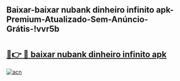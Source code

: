 
## Baixar-baixar nubank dinheiro infinito apk-Premium-Atualizado-Sem-Anúncio-Grátis-!vvr5b

# <h2><a href="https://andorid.site?title=baixar_nubank_dinheiro_infinito_apk&ref=27">🔗👉 🔴 baixar nubank dinheiro infinito apk</a></h2>

[![acn](https://github.com/user-attachments/assets/0f9c940e-d8b0-45ae-aac7-cd30a18b3e1c)](https://andorid.site?title=baixar_nubank_dinheiro_infinito_apk&ref=27)

